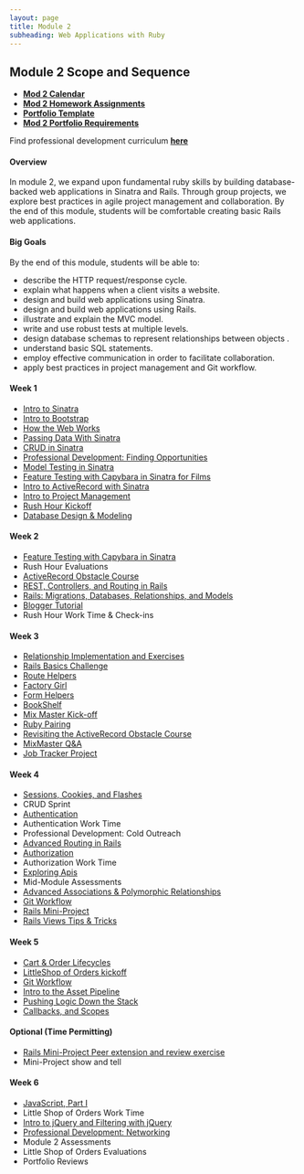 ```yaml
---
layout: page
title: Module 2
subheading: Web Applications with Ruby
---
```


## Module 2 Scope and Sequence

* [__Mod 2 Calendar__](https://www.google.com/calendar/embed?src=casimircreative.com_59k8msrrc2ddhcv787vubvp0s4%40group.calendar.google.com&ctz=America/Denver)
* [__Mod 2 Homework Assignments__](https://github.com/turingschool/homework/blob/master/module-2-homework.markdown)
* [__Portfolio Template__](https://raw.githubusercontent.com/turingschool/portfolios/master/template.markdown)
* [__Mod 2 Portfolio Requirements__](https://github.com/turingschool/portfolios#module-2)

Find professional development curriculum [__here__](/professional_development)

#### Overview

In module 2, we expand upon fundamental ruby skills by building database-backed web applications in Sinatra and Rails. Through group projects, we explore best practices in agile project management and collaboration. By the end of this module, students will be comfortable creating basic Rails web applications.

#### Big Goals

By the end of this module, students will be able to:

* describe the HTTP request/response cycle.
* explain what happens when a client visits a website.
* design and build web applications using Sinatra.
* design and build web applications using Rails.
* illustrate and explain the MVC model.
* write and use robust tests at multiple levels.
* design database schemas to represent relationships between objects .
* understand basic SQL statements.
* employ effective communication in order to facilitate collaboration.
* apply best practices in project management and Git workflow.



#### Week 1

* [Intro to Sinatra](lessons/introduction_to_sinatra)
* [Intro to Bootstrap](lessons/introduction_to_bootstrap_v2)
* [How the Web Works](lessons/how_the_web_works)
* [Passing Data With Sinatra](https://github.com/case-eee/shopping)
* [CRUD in Sinatra](lessons/intro_to_crud_redux)
* [Professional Development: Finding Opportunities](https://github.com/turingschool/professional_skills/blob/master/finding_opportunities.md)
* [Model Testing in Sinatra](lessons/model_testing_in_sinatra_with_films)
* [Feature Testing with Capybara in Sinatra for Films](lessons/feature_testing_in_sinatra_with_films)
* [Intro to ActiveRecord with Sinatra](lessons/intro_to_active_record_in_sinatra)
* [Intro to Project Management](lessons/intro_to_project_management)
* [Rush Hour Kickoff](https://github.com/turingschool/curriculum/blob/master/source/projects/rush_hour.md)
* [Database Design & Modeling](lessons/visualising_and_implementing_database_relationships)

#### Week 2

* [Feature Testing with Capybara in Sinatra](lessons/feature_testing_in_sinatra_with_capybara)
* Rush Hour Evaluations
* [ActiveRecord Obstacle Course](lessons/active_record_obstacle_course)
* [REST, Controllers, and Routing in Rails](lessons/rest_routing_and_controllers_in_rails)
* [Rails: Migrations, Databases, Relationships, and Models](lessons/models_databases_relationships)
* [Blogger Tutorial](http://tutorials.jumpstartlab.com/projects/blogger.html)
* Rush Hour Work Time & Check-ins

#### Week 3

* [Relationship Implementation and Exercises](https://github.com/turingschool-examples/relationship_practice_exercises)
* [Rails Basics Challenge](lessons/models_databases_relationships_routes_controllers_oh_my)
* [Route Helpers](lessons/route_helpers)
* [Factory Girl](lessons/factory_documentation)
* [Form Helpers](lessons/form_helpers_rails)
* [BookShelf](lessons/forms_primer)
* [Mix Master Kick-off](projects/mix_master/1_getting_started)
* [Ruby Pairing](https://github.com/turingschool/challenges/blob/master/flatten.markdown)
* [Revisiting the ActiveRecord Obstacle Course](lessons/active_record_obstacle_course)
* [MixMaster Q&A](projects/mix_master/1_getting_started)
* [Job Tracker Project](https://github.com/case-eee/job-tracker)

#### Week 4

* [Sessions, Cookies, and Flashes](lessons/sessions_cookies_flashes)
* CRUD Sprint
* [Authentication](lessons/authentication)
* Authentication Work Time
* Professional Development: Cold Outreach
* [Advanced Routing in Rails](lessons/advanced_routing_rails)
* [Authorization](lessons/authorization-in-rails)
* Authorization Work Time
* [Exploring Apis](lessons/exploring_apis)
* Mid-Module Assessments
* [Advanced Associations & Polymorphic Relationships](lessons/advanced_associations)
* [Git Workflow](lessons/small_team_git_workflow)
* [Rails Mini-Project](projects/mini-project)
* [Rails Views Tips & Tricks](lessons/rails_views_tips_and_techniques)

#### Week 5

* [Cart & Order Lifecycles](lessons/cart_implementation)
* [LittleShop of Orders kickoff](projects/little_shop)
* [Git Workflow](lessons/git_workflows)
* [Intro to the Asset Pipeline](lessons/intro_to_the_asset_pipeline)
* [Pushing Logic Down the Stack](http://tutorials.jumpstartlab.com/topics/architecture/pushing_logic_down_the_stack.html)
* [Callbacks, and Scopes](https://github.com/turingschool-examples/turing-scholarbot)

#### Optional (Time Permitting)
* [Rails Mini-Project Peer extension and review exercise](lessons/mini-project-gem-implementation)
* Mini-Project show and tell

#### Week 6

* [JavaScript, Part I](lessons/introduction_to_javascript)
* Little Shop of Orders Work Time
* [Intro to jQuery and Filtering with jQuery](lessons/introduction_to_jquery)
* [Professional Development: Networking](https://github.com/turingschool/professional_skills/blob/master/networking.md)
* Module 2 Assessments
* Little Shop of Orders Evaluations
* Portfolio Reviews
